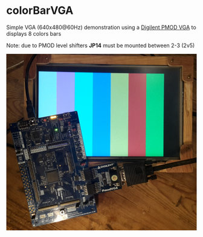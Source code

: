 # colorBarVGA

Simple VGA (640x480@60Hz) demonstration using a [Digilent PMOD
VGA](https://digilent.com/reference/pmod/pmodvga/start) to displays 8 colors
bars

Note: due to PMOD level shifters **JP14** must be mounted between 2-3 (2v5)

![ColorBarDemo](gatemateVGA.jpg)
